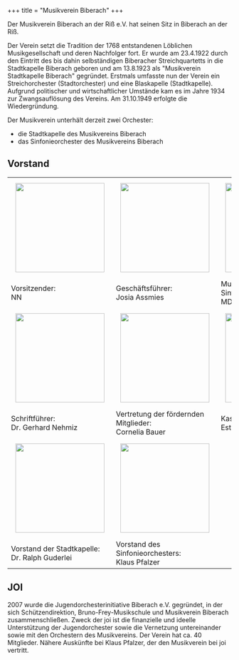 +++
title = "Musikverein Biberach"
+++

Der Musikverein Biberach an der Riß e.V. hat seinen Sitz in Biberach an der Riß.

Der Verein setzt die Tradition der 1768 entstandenen Löblichen Musikgesellschaft und deren Nachfolger fort. Er wurde am 23.4.1922 durch den Eintritt des bis dahin selbständigen Biberacher Streichquartetts in die Stadtkapelle Biberach geboren und am 13.8.1923 als "Musikverein Stadtkapelle Biberach" gegründet. Erstmals umfasste nun der Verein ein Streichorchester (Stadtorchester) und eine Blaskapelle (Stadtkapelle). Aufgrund politischer und wirtschaftlicher Umstände kam es im Jahre 1934 zur Zwangsauflösung des Vereins. Am 31.10.1949 erfolgte die Wiedergründung.

Der Musikverein unterhält derzeit zwei Orchester:

 - die Stadtkapelle des Musikvereins Biberach
 - das Sinfonieorchester des Musikvereins Biberach

## Vorstand

|          |                    |            |
|----------|--------------------|------------|
|<img src="/img/Portrait_Placeholder.png" style="padding:10px" height="200px" >|<img src="/img/Portrait_Placeholder.png" style="padding:10px" height="200px" >|<img src="/img/Portrait_Placeholder.png" style="padding:10px" height="200px" >|
| Vorsitzender: <br /> NN | Geschäftsführer: <br />Josia Assmies | Musik. Leitung Sinfonieorchester: <br />MD Andreas Winter|
|<img src="/img/Portrait_Placeholder.png" style="padding:10px" height="200px" >|<img src="/img/Portrait_Placeholder.png" style="padding:10px" height="200px" >|<img src="/img/Portrait_Placeholder.png" style="padding:10px" height="200px" >|
| Schriftführer: <br />Dr. Gerhard Nehmiz | Vertretung der fördernden Mitglieder: <br />Cornelia Bauer |Kassiererin: <br />Esther Pfalzer|
|<img src="/img/Portrait_Placeholder.png" style="padding:10px" height="200px" >|<img src="/img/Portrait_Placeholder.png" style="padding:10px" height="200px" >||
| Vorstand der Stadtkapelle: <br />Dr. Ralph Guderlei | Vorstand des Sinfonieorchesters: <br />Klaus Pfalzer | |

## JOI

2007 wurde die Jugendorchesterinitiative Biberach e.V. gegründet, in der sich Schützendirektion, Bruno-Frey-Musikschule und Musikverein Biberach zusammenschließen. Zweck der joi ist die finanzielle und ideelle Unterstützung der Jugendorchester sowie die Vernetzung untereinander sowie mit den Orchestern des Musikvereins. Der Verein hat ca. 40 Mitglieder. Nähere Auskünfte bei Klaus Pfalzer, der den Musikverein bei joi vertritt.

